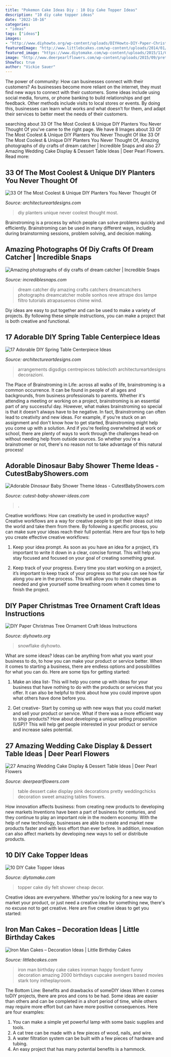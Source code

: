 ```yaml
---
title: "Pokemon Cake Ideas Diy : 10 Diy Cake Topper Ideas"
description: "10 diy cake topper ideas"
date: "2022-10-16"
categories:
- "ideas"
tags: ["ideas"]
images:
- "http://www.diyhowto.org/wp-content/uploads/DIYHowto-DIY-Paper-Christmas-Tree-Ornament-Craft-Ideas-09.jpg"
featuredImage: "http://www.littlebcakes.com/wp-content/uploads/2014/01/Iron-Man-Cake-Design-768x1024.jpg"
featured_image: "https://www.diytomake.com/wp-content/uploads/2015/11/Ckae-Topper-Felt.jpg"
image: "http://www.deerpearlflowers.com/wp-content/uploads/2015/09/pretty-pink-wedding-cake-dessert-table-ideas.jpg"
ShowToc: true
author: "Vickie Sauer"
---
```



The power of community: How can businesses connect with their customers?
As businesses become more reliant on the internet, they must find new ways to connect with their customers. Some ideas include using social media, forums, or phone banking to build relationships and get feedback. Other methods include visits to local stores or events. By doing this, businesses can learn what works and what doesn’t for them, and adapt their services to better meet the needs of their customers.

	

		
searching about 33 Of The Most Coolest &amp; Unique DIY Planters You Never Thought Of you've came to the right page. We have 8 Images about 33 Of The Most Coolest &amp; Unique DIY Planters You Never Thought Of like 33 Of The Most Coolest &amp; Unique DIY Planters You Never Thought Of, Amazing photographs of diy crafts of dream catcher | Incredible Snaps and also 27 Amazing Wedding Cake Display &amp; Dessert Table Ideas | Deer Pearl Flowers. Read more:
		
    
## 33 Of The Most Coolest &amp; Unique DIY Planters You Never Thought Of

<img loading=lazy src="https://www.architectureartdesigns.com/wp-content/uploads/2015/03/1144.jpg" onerror="this.onerror=null;this.src='https://tse4.mm.bing.net/th?id=OIP.t2xCeeypOdPnmi4nAWsKNAHaK_&amp;pid=15.1';" alt="33 Of The Most Coolest &amp; Unique DIY Planters You Never Thought Of">

_Source: architectureartdesigns.com_

>diy planters unique never coolest thought most. 

	

Brainstroming is a process by which people can solve problems quickly and efficiently. Brainstroming can be used in many different ways, including during brainstorming sessions, problem solving, and decision making.

    
## Amazing Photographs Of Diy Crafts Of Dream Catcher | Incredible Snaps

<img loading=lazy src="http://www.incrediblesnaps.com/wp-content/uploads/2016/03/dream-catcher-ideas-and-tutorials-600x1313.jpg" onerror="this.onerror=null;this.src='https://tse1.mm.bing.net/th?id=OIP.6ShlLT73dMXwgtrLQ7nYQgHaQN&amp;pid=15.1';" alt="Amazing photographs of diy crafts of dream catcher | Incredible Snaps">

_Source: incrediblesnaps.com_

>dream catcher diy amazing crafts catchers dreamcatchers photographs dreamcatcher mobile sonhos reve attrape dos lampe filtro tutorials atrapasuenos chime wind. 

	

Diy ideas are easy to put together and can be used to make a variety of projects. By following these simple instructions, you can make a project that is both creative and functional.

    
## 17 Adorable DIY Spring Table Centerpiece Ideas

<img loading=lazy src="https://www.architectureartdesigns.com/wp-content/uploads/2015/03/615.jpg" onerror="this.onerror=null;this.src='https://tse1.mm.bing.net/th?id=OIP.qmC40T4nOeTAMtNPw77ZagHaLH&amp;pid=15.1';" alt="17 Adorable DIY Spring Table Centerpiece Ideas">

_Source: architectureartdesigns.com_

>arrangements digsdigs centrepieces tablecloth architectureartdesigns decorazioni. 

	

The Place of Brainstroming in Life:
across all walks of life, brainstroming is a common occurrence. It can be found in people of all ages and backgrounds, from business professionals to parents. Whether it's attending a meeting or working on a project, brainstroming is an essential part of any successful day. However, what makes brainstroming so special is that it doesn't always have to be negative. In fact, Brainstroming can often lead to creativity and new ideas. For example, if you're stuck on an assignment and don't know how to get started, Brainstroming might help you come up with a solution. And if you're feeling overwhelmed at work or school, there are plenty of ways to work through the challenges head-on without needing help from outside sources. So whether you're a brainstromer or not, there's no reason not to take advantage of this natural process!

    
## Adorable Dinosaur Baby Shower Theme Ideas - CutestBabyShowers.com

<img loading=lazy src="https://www.cutest-baby-shower-ideas.com/images/dinosaurbabyshowerdecor.jpg" onerror="this.onerror=null;this.src='https://tse1.mm.bing.net/th?id=OIP.B6zo3k43xERcbbo2qeJqugHaJ4&amp;pid=15.1';" alt="Adorable Dinosaur Baby Shower Theme Ideas - CutestBabyShowers.com">

_Source: cutest-baby-shower-ideas.com_

>. 

	

Creative workflows: How can creativity be used in productive ways?
Creative workflows are a way for creative people to get their ideas out into the world and take them from there. By following a specific process, you can make sure your ideas reach their full potential. Here are four tips to help you create effective creative workflows:
1. Keep your idea prompt. As soon as you have an idea for a project, it’s important to write it down in a clear, concise format. This will help you stay focused and focused on your goal of creating something great.

2. Keep track of your progress. Every time you start working on a project, it’s important to keep track of your progress so that you can see how far along you are in the process. This will allow you to make changes as needed and give yourself some breathing room when it comes time to finish the project.


    
## DIY Paper Christmas Tree Ornament Craft Ideas Instructions

<img loading=lazy src="http://www.diyhowto.org/wp-content/uploads/DIYHowto-DIY-Paper-Christmas-Tree-Ornament-Craft-Ideas-09.jpg" onerror="this.onerror=null;this.src='https://tse2.mm.bing.net/th?id=OIP.k-RBP45LUswyrSuARFEggAHaKZ&amp;pid=15.1';" alt="DIY Paper Christmas Tree Ornament Craft Ideas Instructions">

_Source: diyhowto.org_

>snowflake diyhowto. 

	

What are some ideas?
Ideas can be anything from what you want your business to do, to how you can make your product or service better. When it comes to starting a business, there are endless options and possibilities for what you can do. Here are some tips for getting started: 
1. Make an idea list- This will help you come up with ideas for your business that have nothing to do with the products or services that you offer. It can also be helpful to think about how you could improve upon what others have done before you.

2. Get creative- Start by coming up with new ways that you could market and sell your product or service. What if there was a more efficient way to ship products? How about developing a unique selling proposition (USP)? This will help get people interested in your product or service and increase sales potential. 


    
## 27 Amazing Wedding Cake Display &amp; Dessert Table Ideas | Deer Pearl Flowers

<img loading=lazy src="http://www.deerpearlflowers.com/wp-content/uploads/2015/09/pretty-pink-wedding-cake-dessert-table-ideas.jpg" onerror="this.onerror=null;this.src='https://tse3.mm.bing.net/th?id=OIP.kPfZ17YEtb0NRWaL1oO2XAHaLH&amp;pid=15.1';" alt="27 Amazing Wedding Cake Display &amp; Dessert Table Ideas | Deer Pearl Flowers">

_Source: deerpearlflowers.com_

>table dessert cake display pink decorations pretty weddingchicks decoration sweet amazing tables flowers. 

	

How innovation affects business: from creating new products to developing new markets
Inventions have been a part of business for centuries, and they continue to play an important role in the modern economy. With the help of new technology, businesses are able to create and market new products faster and with less effort than ever before. In addition, innovation can also affect markets by developing new ways to sell or distribute products.

    
## 10 DIY Cake Topper Ideas

<img loading=lazy src="https://www.diytomake.com/wp-content/uploads/2015/11/Ckae-Topper-Felt.jpg" onerror="this.onerror=null;this.src='https://tse1.mm.bing.net/th?id=OIP.K3mwCwLJlZwzgahqPmQCXgHaLH&amp;pid=15.1';" alt="10 DIY Cake Topper Ideas">

_Source: diytomake.com_

>topper cake diy felt shower cheap decor. 

	

Creative ideas are everywhere. Whether you're looking for a new way to market your product, or just need a creative idea for something new, there's no excuse not to get creative. Here are five creative ideas to get you started: 

    
## Iron Man Cakes – Decoration Ideas | Little Birthday Cakes

<img loading=lazy src="http://www.littlebcakes.com/wp-content/uploads/2014/01/Iron-Man-Cake-Design-768x1024.jpg" onerror="this.onerror=null;this.src='https://tse2.mm.bing.net/th?id=OIP.BRePiDUC9dm5qLTzoVXSkwHaJ4&amp;pid=15.1';" alt="Iron Man Cakes – Decoration Ideas | Little Birthday Cakes">

_Source: littlebcakes.com_

>iron man birthday cake cakes ironman happy fondant funny decoration amazing 2000 birthdays cupcake avengers based movies stark tony intheplayroom. 

	

The Bottom Line: Benefits and drawbacks of someDIY ideas
When it comes toDIY projects, there are pros and cons to be had. Some ideas are easier than others and can be completed in a short period of time, while others may require more effort but can have more positive consequences. Here are four examples: 
1. You can make a simple yet powerful lamp with some basic supplies and tools.
2. A cat tree can be made with a few pieces of wood, nails, and wire.
3. A water filtration system can be built with a few pieces of hardware and tubing. 
4. An easy project that has many potential benefits is a hammock.


